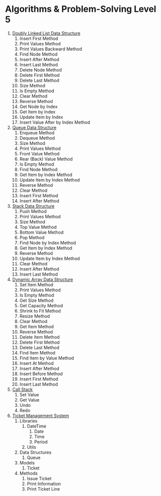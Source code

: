 # Algorithms & Problem-Solving Level 5

1. [Doubly Linked List Data Structure](src/_1_doubly_linked_list_data_structure)
    1. Insert First Method
    2. Print Values Method
    3. Print Values Backward Method
    4. Find Node Method
    5. Insert After Method
    6. Insert Last Method
    7. Delete Node Method
    8. Delete First Method
    9. Delete Last Method
    10. Size Method
    11. Is Empty Method
    12. Clear Method
    13. Reverse Method
    14. Get Node by Index
    15. Get Item by Index
    16. Update Item by Index
    17. Insert Value After by Index Method
2. [Queue Data Structure](src/_2_queue_data_structure)
    1. Enqueue Method
    2. Dequeue Method
    3. Size Method
    4. Print Values Method
    5. Front Value Method
    6. Rear (Back) Value Method
    7. Is Empty Method
    8. Find Node Method
    9. Get Item by Index Method
    10. Update Item by Index Method
    11. Reverse Method
    12. Clear Method
    13. Insert First Method
    14. Insert After Method
3. [Stack Data Structure](src/_3_stack_data_structure)
    1. Push Method
    2. Print Values Method
    3. Size Method
    4. Top Value Method
    5. Bottom Value Method
    6. Pop Method
    7. Find Node by Index Method
    8. Get Item by Index Method
    9. Reverse Method
    10. Update Item by Index Method
    11. Clear Method
    12. Insert After Method
    13. Insert Last Method
4. [Dynamic Array Data Structure](src/_4_dynamic_array_data_structure)
    1. Set Item Method
    2. Print Values Method
    3. Is Empty Method
    4. Get Size Method
    5. Get Capacity Method
    6. Shrink to Fit Method
    7. Resize Method
    8. Clear Method
    9. Get Item Method
    10. Reverse Method
    11. Delete Item Method
    12. Delete First Method
    13. Delete Last Method
    14. Find Item Method
    15. Find Item by Value Method
    16. Insert At Method
    17. Insert After Method
    18. Insert Before Method
    19. Insert First Method
    20. Insert Last Method
5. [Call Stack](src/_5_call_stack)
    1. Set Value
    2. Get Value
    3. Undo
    4. Redo
6. [Ticket Management System](src/_6_ticket_management_system)
    1. Libraries
        1. DateTime
            1. Date
            2. Time
            3. Period
        2. Utils
    2. Data Structures
        1. Queue
    3. Models
        1. Ticket
    4. Methods
        1. Issue Ticket
        2. Print Information
        3. Print Ticket Line